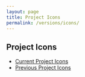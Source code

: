 ```yaml
---
layout: page
title: Project Icons
permalink: /versions/icons/
---
```


Project Icons
-------------

* [Current Project Icons](2018/)
* [Previous Project Icons](previous/)
